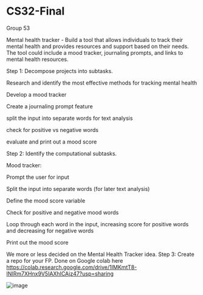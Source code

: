 # CS32-Final
Group 53

Mental health tracker - Build a tool that allows individuals to track their mental health and provides resources and support based on their needs. The tool could include a mood tracker, journaling prompts, and links to mental health resources.

Step 1: Decompose projects into subtasks. 

Research and identify the most effective methods for tracking mental health

Develop a mood tracker

Create a journaling prompt feature

split the input into separate words for text analysis

check for positive vs negative words

evaluate and print out a mood score

Step 2: Identify the computational subtasks. 

Mood tracker:

Prompt the user for input

Split the input into separate words (for later text analysis)

Define the mood score variable

Check for positive and negative mood words

Loop through each word in the input, increasing score for positive words and decreasing for negative words
       
Print out the mood score

We more or less decided on the Mental Health Tracker idea.
Step 3: Create a repo for your FP. 
Done on Google colab here https://colab.research.google.com/drive/1IMKmtT8-INIRm7XHnx9V5IAXhICAjz47?usp=sharing


![image](https://user-images.githubusercontent.com/129343930/229309904-f615983b-ac4b-45ab-926b-3d6cd924fbc1.png)
